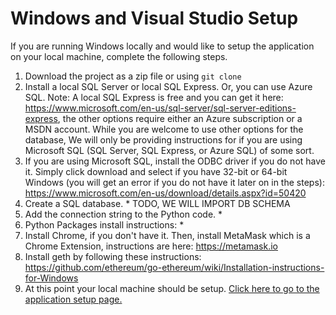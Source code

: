 
# Windows and Visual Studio Setup
If you are running Windows locally and would like to setup the application on your local machine, complete the following steps. 

1. Download the project as a zip file or using `git clone` 
2. Install a local SQL Server or local SQL Express.  Or, you can use Azure SQL.  Note: A local SQL Express is free and you can get it here: https://www.microsoft.com/en-us/sql-server/sql-server-editions-express, the other options require either an Azure subscription or a MSDN account.  While you are welcome to use other options for the database, We will only be providing instructions for if you are using Microsoft SQL (SQL Server, SQL Express, or Azure SQL) of some sort. 
4. If you are using Microsoft SQL, install the ODBC driver if you do not have it.  Simply click download and select if you have 32-bit or 64-bit Windows (you will get an error if you do not have it later on in the steps):  https://www.microsoft.com/en-us/download/details.aspx?id=50420
4. Create a SQL database. * TODO, WE WILL IMPORT DB SCHEMA
5. Add the connection string to the Python code. *
6. Python Packages install instructions:  *
7. Install Chrome, if you don't have it.  Then, install MetaMask which is a Chrome Extension, instructions are here: https://metamask.io
8. Install geth by following these instructions: https://github.com/ethereum/go-ethereum/wiki/Installation-instructions-for-Windows
9. At this point your local machine should be setup. [Click here to go to the application setup page.](https://github.com/razi-rais/eth-wikipedia-changetracker/blob/master/Documentation/WindowsApplicationSetup.md)
